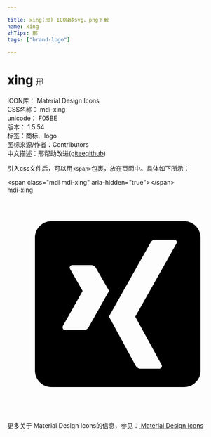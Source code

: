 ```yaml
---

title: xing(邢) ICON转svg、png下载
name: xing
zhTips: 邢
tags: ["brand-logo"]

---
```


# xing  <small style="font-size: 60%;font-weight: 100">邢</small>


<div class="detail-page">
<p>
<span>
ICON库：
<span class="badge-secondary badge">Material Design Icons</span> 
</span>
<br/>
<span>
CSS名称：
<span class="badge-secondary badge">mdi-xing</span> 
</span>
<br/>
<span>
unicode：
<span class="badge-secondary badge">F05BE</span> 
<copy-btn content='F05BE' btn-title=""></copy-btn>
<copy-btn :content='String.fromCodePoint(parseInt("F05BE", 16))' btn-title="复制U"></copy-btn>
</span>
<br/>
<span>
版本：
<span class="badge-secondary badge">1.5.54</span> 
</span><br/><span>标签：<span class="badge-light badge"><router-link to="/tags/brand-logo.html">商标、logo</router-link></span></span>
<br/>
<span>图标来源/作者：<span class="badge-light badge">Contributors</span></span> 
<br/>
<span class="zh-detail">中文描述：<span class="badge-primary badge">邢</span><span class="help-link"><span>帮助改进</span>(<a href="https://gitee.com/liuwave/icon-helper/edit/master/json/material/xing.json" target="_blank" rel="noopener noreferrer">gitee</a><a href="https://github.com/liuwave/icon-helper/edit/master/json/material/xing.json" target="_blank" rel="noopener noreferrer">github</a></span>)</span><br/>
</p>
</div>
<div class="alert alert-dark">
  <i class="mdi mdi-xing mdi-48px"></i>
  <i class="mdi mdi-xing mdi-36px"></i>
  <i class="mdi mdi-xing mdi-24px"></i>
  <i class="mdi mdi-xing mdi-18px"></i>
</div>
<div>
  <p>引入css文件后，可以用<code>&lt;span&gt;</code>包裹，放在页面中。具体如下所示：    
  </p>
  <div class="alert alert-primary" style="font-size: 14px">
    &lt;span class="mdi mdi-xing" aria-hidden="true"&gt;&lt;/span&gt;
    <copy-btn content='<span class="mdi mdi-xing" aria-hidden="true"></span>'></copy-btn>
  </div>
  <div class="alert alert-secondary">
    <i class="mdi mdi-xing"
    style="font-size: 24px"
    aria-hidden="true"></i> mdi-xing
    <copy-btn content="mdi-xing" btn-title="复制图标名称"></copy-btn>
  </div>
</div>
<div id="svg" class="svg-wrap">
<svg xmlns="http://www.w3.org/2000/svg" viewBox="0 0 24 24"><path d="M4.8,3C3.8,3 3,3.8 3,4.8V19.2C3,20.2 3.8,21 4.8,21H19.2C20.2,21 21,20.2 21,19.2V4.8C21,3.8 20.2,3 19.2,3M16.07,5H18.11C18.23,5 18.33,5.04 18.37,5.13C18.43,5.22 18.43,5.33 18.37,5.44L13.9,13.36L16.75,18.56C16.81,18.67 16.81,18.78 16.75,18.87C16.7,18.95 16.61,19 16.5,19H14.47C14.16,19 14,18.79 13.91,18.61L11.04,13.35C11.18,13.1 15.53,5.39 15.53,5.39C15.64,5.19 15.77,5 16.07,5M7.09,7.76H9.1C9.41,7.76 9.57,7.96 9.67,8.15L11.06,10.57C10.97,10.71 8.88,14.42 8.88,14.42C8.77,14.61 8.63,14.81 8.32,14.81H6.3C6.18,14.81 6.09,14.76 6.04,14.67C6,14.59 6,14.47 6.04,14.36L8.18,10.57L6.82,8.2C6.77,8.09 6.75,8 6.81,7.89C6.86,7.81 6.96,7.76 7.09,7.76Z" /></svg>
</div>
<detail full-name='mdi-xing'></detail>
    
<div><p>更多关于 Material Design Icons的信息，参见：<a target="_blank" href="https://iconhelper.cn/material.html"> Material Design Icons</a>
</p></div>
